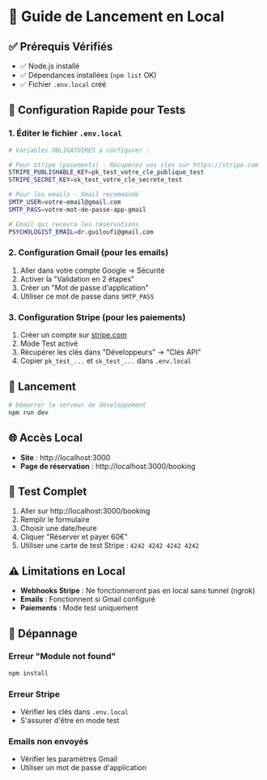 # 🚀 Guide de Lancement en Local

## ✅ Prérequis Vérifiés
- ✅ Node.js installé
- ✅ Dépendances installées (`npm list` OK)
- ✅ Fichier `.env.local` créé

## 🔧 Configuration Rapide pour Tests

### 1. **Éditer le fichier `.env.local`**

```bash
# Variables OBLIGATOIRES à configurer :

# Pour Stripe (paiements) - Récupérez vos clés sur https://stripe.com
STRIPE_PUBLISHABLE_KEY=pk_test_votre_cle_publique_test
STRIPE_SECRET_KEY=sk_test_votre_cle_secrete_test

# Pour les emails - Gmail recommandé
SMTP_USER=votre-email@gmail.com
SMTP_PASS=votre-mot-de-passe-app-gmail

# Email qui recevra les réservations
PSYCHOLOGIST_EMAIL=dr.guiloufi@gmail.com
```

### 2. **Configuration Gmail (pour les emails)**

1. Aller dans votre compte Google → Sécurité
2. Activer la "Validation en 2 étapes"
3. Créer un "Mot de passe d'application"
4. Utiliser ce mot de passe dans `SMTP_PASS`

### 3. **Configuration Stripe (pour les paiements)**

1. Créer un compte sur [stripe.com](https://stripe.com)
2. Mode Test activé
3. Récupérer les clés dans "Développeurs" → "Clés API"
4. Copier `pk_test_...` et `sk_test_...` dans `.env.local`

## 🚀 Lancement

```bash
# Démarrer le serveur de développement
npm run dev
```

## 🌐 Accès Local

- **Site** : http://localhost:3000
- **Page de réservation** : http://localhost:3000/booking

## 🧪 Test Complet

1. Aller sur http://localhost:3000/booking
2. Remplir le formulaire
3. Choisir une date/heure
4. Cliquer "Réserver et payer 60€"
5. Utiliser une carte de test Stripe : `4242 4242 4242 4242`

## ⚠️ Limitations en Local

- **Webhooks Stripe** : Ne fonctionneront pas en local sans tunnel (ngrok)
- **Emails** : Fonctionnent si Gmail configuré
- **Paiements** : Mode test uniquement

## 🔧 Dépannage

### Erreur "Module not found"
```bash
npm install
```

### Erreur Stripe
- Vérifier les clés dans `.env.local`
- S'assurer d'être en mode test

### Emails non envoyés
- Vérifier les paramètres Gmail
- Utiliser un mot de passe d'application